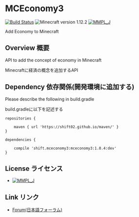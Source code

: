 ﻿# MCEconomy3
[![Build Status](https://travis-ci.org/shift02/MCEconomy3.svg?branch=master)](https://travis-ci.org/shift02/MCEconomy3)
![Minecraft version 1.12.2](https://img.shields.io/badge/mc%20version-1.12.2-brightgreen.svg)
[![MMPL_J](https://img.shields.io/badge/license-MMPL__%20J-blue.svg)](http://tsoft-web.com/nokiyen/minecraft/modding/MMPL_J)

Add Economy to Minecraft

## Overview 概要

API to add the concept of economy in Minecraft

Minecraftに経済の概念を追加するAPI

## Dependency 依存関係(開発環境に追加する)

Please describe the following in build.gradle

build.gradleに以下を記述する

```
repositories {

    maven { url 'https://shift02.github.io/maven/' }
}

dependencies {

    compile 'shift.mceconomy3:mceconomy3:1.0.4:dev'
}
```

## License ライセンス

- [![MMPL_J](https://img.shields.io/badge/license-MMPL__%20J-blue.svg)](http://tsoft-web.com/nokiyen/minecraft/modding/MMPL_J)

## Link リンク

- [Forum(日本語フォーラム)](http://forum.minecraftuser.jp/viewtopic.php?f=13&t=31965&p=280161)
